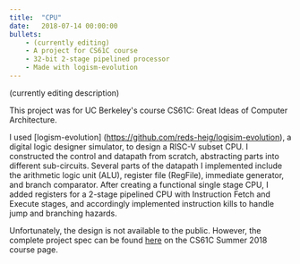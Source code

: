 ```yaml
---
title:  "CPU"
date:   2018-07-14 00:00:00
bullets:
    - (currently editing)
    - A project for CS61C course
    - 32-bit 2-stage pipelined processor
    - Made with logism-evolution
---
```

(currently editing description)

This project was for UC Berkeley's course CS61C: Great Ideas of Computer Architecture.

I used [logism-evolution] (https://github.com/reds-heig/logisim-evolution), a digital logic designer simulator, to design a RISC-V subset CPU. I constructed the control and datapath from scratch, abstracting parts into different sub-circuits. Several parts of the datapath I implemented include the arithmetic logic unit (ALU), register file (RegFile), immediate generator, and branch comparator. After creating a functional single stage CPU, I added registers for a 2-stage pipelined CPU with Instruction Fetch and Execute stages, and accordingly implemented instruction kills to handle jump and branching hazards.

Unfortunately, the design is not available to the public. However, the complete project spec can be found [here](http://inst.eecs.berkeley.edu/~cs61c/su18/projs/03/) on the CS61C Summer 2018 course page.
